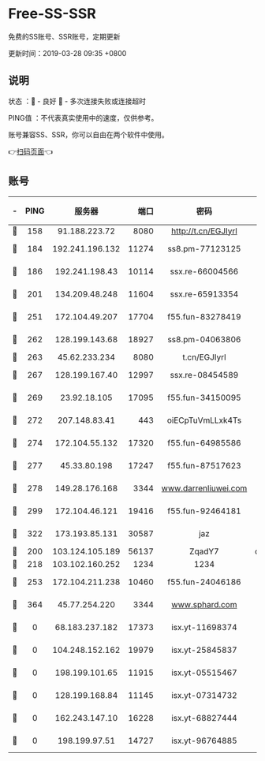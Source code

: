 # Free-SS-SSR

免费的SS账号、SSR账号，定期更新

更新时间：2019-03-28 09:35 +0800

## 说明

状态     ：🙂 - 良好 🙁 - 多次连接失败或连接超时

PING值   ：不代表真实使用中的速度，仅供参考。

账号兼容SS、SSR，你可以自由在两个软件中使用。

👉[扫码页面](https://liesauer.github.io/Free-SS-SSR/)👈

## 账号

|-|PING|服务器|端口|密码|加密方式|区域|
|:----:|:----:|:-----:|-----:|:----:|:----:|:----:|
|🙂|158|91.188.223.72|8080|http://t.cn/EGJIyrl|rc4-md5|RU|
|🙂|184|192.241.196.132|11274|ss8.pm-77123125|aes-256-cfb|US|
|🙂|186|192.241.198.43|10114|ssx.re-66004566|aes-256-cfb|US|
|🙂|201|134.209.48.248|11604|ssx.re-65913354|aes-256-cfb|US|
|🙂|251|172.104.49.207|17704|f55.fun-83278419|aes-256-cfb|SG|
|🙂|262|128.199.143.68|18927|ss8.pm-04063806|aes-256-cfb|SG|
|🙂|263|45.62.233.234|8080|t.cn/EGJIyrl|rc4-md5|CA|
|🙂|267|128.199.167.40|12997|ssx.re-08454589|aes-256-cfb|SG|
|🙂|269|23.92.18.105|17095|f55.fun-34150095|aes-256-cfb|US|
|🙂|272|207.148.83.41|443|oiECpTuVmLLxk4Ts|aes-256-cfb|AU|
|🙂|274|172.104.55.132|17320|f55.fun-64985586|aes-256-cfb|SG|
|🙂|277|45.33.80.198|17247|f55.fun-87517623|aes-256-cfb|US|
|🙂|278|149.28.176.168|3344|www.darrenliuwei.com|aes-256-cfb|AU|
|🙂|299|172.104.46.121|19416|f55.fun-92464181|aes-256-cfb|SG|
|🙂|322|173.193.85.131|30587|jaz|aes-256-cfb|US|
|🙂|200|103.124.105.189|56137|ZqadY7|chacha20|US|
|🙂|218|103.102.160.252|1234|1234|rc4-md5|JP|
|🙂|253|172.104.211.238|10460|f55.fun-24046186|aes-256-cfb|US|
|🙁|364|45.77.254.220|3344|www.sphard.com|aes-256-cfb|SG|
|🙁|0|68.183.237.182|17373|isx.yt-11698374|aes-256-cfb|SG|
|🙁|0|104.248.152.162|19979|isx.yt-25845837|aes-256-cfb|SG|
|🙁|0|198.199.101.65|11915|isx.yt-05515467|aes-256-cfb|US|
|🙁|0|128.199.168.84|11145|isx.yt-07314732|aes-256-cfb|SG|
|🙁|0|162.243.147.10|16228|isx.yt-68827444|aes-256-cfb|US|
|🙁|0|198.199.97.51|14727|isx.yt-96764885|aes-256-cfb|US|
